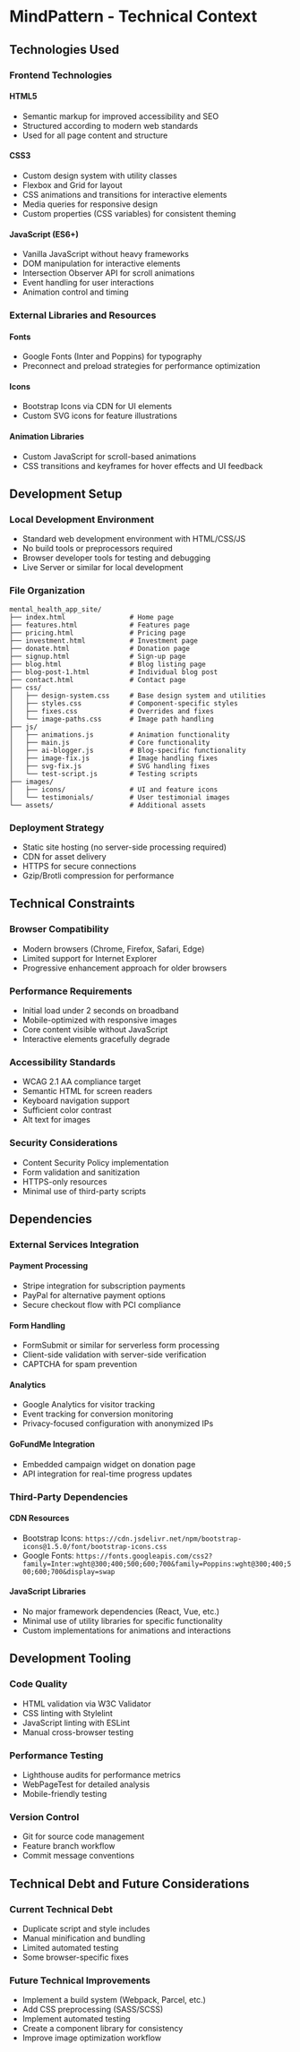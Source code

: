 # MindPattern - Technical Context

## Technologies Used

### Frontend Technologies

#### HTML5
- Semantic markup for improved accessibility and SEO
- Structured according to modern web standards
- Used for all page content and structure

#### CSS3
- Custom design system with utility classes
- Flexbox and Grid for layout
- CSS animations and transitions for interactive elements
- Media queries for responsive design
- Custom properties (CSS variables) for consistent theming

#### JavaScript (ES6+)
- Vanilla JavaScript without heavy frameworks
- DOM manipulation for interactive elements
- Intersection Observer API for scroll animations
- Event handling for user interactions
- Animation control and timing

### External Libraries and Resources

#### Fonts
- Google Fonts (Inter and Poppins) for typography
- Preconnect and preload strategies for performance optimization

#### Icons
- Bootstrap Icons via CDN for UI elements
- Custom SVG icons for feature illustrations

#### Animation Libraries
- Custom JavaScript for scroll-based animations
- CSS transitions and keyframes for hover effects and UI feedback

## Development Setup

### Local Development Environment
- Standard web development environment with HTML/CSS/JS
- No build tools or preprocessors required
- Browser developer tools for testing and debugging
- Live Server or similar for local development

### File Organization

```
mental_health_app_site/
├── index.html                # Home page
├── features.html             # Features page
├── pricing.html              # Pricing page
├── investment.html           # Investment page
├── donate.html               # Donation page
├── signup.html               # Sign-up page
├── blog.html                 # Blog listing page
├── blog-post-1.html          # Individual blog post
├── contact.html              # Contact page
├── css/
│   ├── design-system.css     # Base design system and utilities
│   ├── styles.css            # Component-specific styles
│   ├── fixes.css             # Overrides and fixes
│   └── image-paths.css       # Image path handling
├── js/
│   ├── animations.js         # Animation functionality
│   ├── main.js               # Core functionality
│   ├── ai-blogger.js         # Blog-specific functionality
│   ├── image-fix.js          # Image handling fixes
│   ├── svg-fix.js            # SVG handling fixes
│   └── test-script.js        # Testing scripts
├── images/
│   ├── icons/                # UI and feature icons
│   └── testimonials/         # User testimonial images
└── assets/                   # Additional assets
```

### Deployment Strategy
- Static site hosting (no server-side processing required)
- CDN for asset delivery
- HTTPS for secure connections
- Gzip/Brotli compression for performance

## Technical Constraints

### Browser Compatibility
- Modern browsers (Chrome, Firefox, Safari, Edge)
- Limited support for Internet Explorer
- Progressive enhancement approach for older browsers

### Performance Requirements
- Initial load under 2 seconds on broadband
- Mobile-optimized with responsive images
- Core content visible without JavaScript
- Interactive elements gracefully degrade

### Accessibility Standards
- WCAG 2.1 AA compliance target
- Semantic HTML for screen readers
- Keyboard navigation support
- Sufficient color contrast
- Alt text for images

### Security Considerations
- Content Security Policy implementation
- Form validation and sanitization
- HTTPS-only resources
- Minimal use of third-party scripts

## Dependencies

### External Services Integration

#### Payment Processing
- Stripe integration for subscription payments
- PayPal for alternative payment options
- Secure checkout flow with PCI compliance

#### Form Handling
- FormSubmit or similar for serverless form processing
- Client-side validation with server-side verification
- CAPTCHA for spam prevention

#### Analytics
- Google Analytics for visitor tracking
- Event tracking for conversion monitoring
- Privacy-focused configuration with anonymized IPs

#### GoFundMe Integration
- Embedded campaign widget on donation page
- API integration for real-time progress updates

### Third-Party Dependencies

#### CDN Resources
- Bootstrap Icons: `https://cdn.jsdelivr.net/npm/bootstrap-icons@1.5.0/font/bootstrap-icons.css`
- Google Fonts: `https://fonts.googleapis.com/css2?family=Inter:wght@300;400;500;600;700&family=Poppins:wght@300;400;500;600;700&display=swap`

#### JavaScript Libraries
- No major framework dependencies (React, Vue, etc.)
- Minimal use of utility libraries for specific functionality
- Custom implementations for animations and interactions

## Development Tooling

### Code Quality
- HTML validation via W3C Validator
- CSS linting with Stylelint
- JavaScript linting with ESLint
- Manual cross-browser testing

### Performance Testing
- Lighthouse audits for performance metrics
- WebPageTest for detailed analysis
- Mobile-friendly testing

### Version Control
- Git for source code management
- Feature branch workflow
- Commit message conventions

## Technical Debt and Future Considerations

### Current Technical Debt
- Duplicate script and style includes
- Manual minification and bundling
- Limited automated testing
- Some browser-specific fixes

### Future Technical Improvements
- Implement a build system (Webpack, Parcel, etc.)
- Add CSS preprocessing (SASS/SCSS)
- Implement automated testing
- Create a component library for consistency
- Improve image optimization workflow
